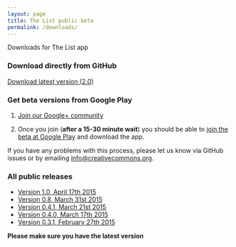 ```yaml
---
layout: page
title: The List public beta
permalink: /downloads/
---
```


Downloads for The List app

### Download directly from GitHub

<p><a href="https://github.com/creativecommons/list/releases/download/2.0/the_list-2.0.apk" class="btn btn-success btn-lg"><span class="glyphicon glyphicon-download"></span> Download latest version (2.0)</a></p>

### Get beta versions from Google Play

1. [Join our Google+ community](https://plus.google.com/communities/102795983782763259834)

2. Once you join (<b>after a 15-30 minute wait</b>) you should be able to [join the beta at Google Play](https://play.google.com/apps/testing/org.creativecommons.thelist) and download the app.

If you have any problems with this process, please let us know via GitHub issues or by emailing <info@creativecommons.org>.

### All public releases

* [Version 1.0, April 17th 2015](https://github.com/creativecommons/list/releases/download/1.0/the_list-1.0.apk)
* [Version 0.8, March 31st 2015](https://github.com/creativecommons/list/releases/download/0.8/app-release.apk)
* [Version 0.4.1, March 21st 2015](/releases/thelist-0.4.1.apk)
* [Version 0.4.0, March 17th 2015](/releases/thelist-0.4.0.apk)
* [Version 0.3.1, February 27th 2015](/releases/thelist-0.3.1.apk)

**Please make sure you have the latest version**
